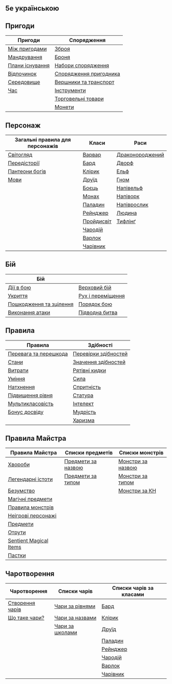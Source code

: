 ## 5e українською

## Пригоди

| Пригоди                                       | Спорядження                                             |
|------------------------------------------------------------|----------------------------------------------------------------------|
| [Між пригодами](./srd/adventuring/between_adventures.md)    | [Зброя](./srd/adventuring/equipment/weapons.md)        |
| [Мандрування](./srd/adventuring/movement.md)               | [Броня](./srd/adventuring/equipment/armor.md)                             |
| [Плани існування](./srd/adventuring/planes_of_existence.md)| [Набори спорядження](./srd/adventuring/equipment/equipment_packs.md)      |
| [Відпочинок](./srd/adventuring/resting.md)                 | [Спорядження пригодника](./srd/adventuring/equipment/adventuring_gear.md) |
| [Середовище](./srd/adventuring/the_environment.md)         | [Вершники та транспорт](./srd/adventuring/equipment/mounts_and_vehicles.md) |
| [Час](./srd/adventuring/time.md)                           | [Інструменти](./srd/adventuring/equipment/tools.md)                       |
|                                                            | [Торговельні товари](./srd/adventuring/equipment/trade_goods.md)          |
|                                                            | [Монети](./srd/adventuring/equipment/coins.md)                            |


## Персонаж

| Загальні правила для персонажів               | Класи                                          | Раси                                         |
|-----------------------------------------------|------------------------------------------------|----------------------------------------------|
| [Світогляд](./srd/character/alignment.md)     | [Варвар](./srd/character/classes/barbarian.md) | [Драконороджений](./srd/character/races/dragonborn.md) |
| [Передісторії](./srd/character/backgrounds.md)| [Бард](./srd/character/classes/bard.md)        | [Дворф](./srd/character/races/dwarf.md)           |
| [Пантеони богів](./srd/character/fantasy-historical_pantheons.md) | [Клірик](./srd/character/classes/cleric.md)       | [Ельф](./srd/character/races/elf.md)               |
| [Мови](./srd/character/languages.md)          | [Друїд](./srd/character/classes/druid.md)      | [Гном](./srd/character/races/gnome.md)           |
|                                               | [Боєць](./srd/character/classes/fighter.md)    | [Напівельф](./srd/character/races/half-elf.md)   |
|                                               | [Монах](./srd/character/classes/monk.md)       | [Напіворк](./srd/character/races/half-orc.md)    |
|                                               | [Паладин](./srd/character/classes/paladin.md)  | [Напіврослик](./srd/character/races/halfling.md) |
|                                               | [Рейнджер](./srd/character/classes/ranger.md)  | [Людина](./srd/character/races/human.md)         |
|                                               | [Пройдисвіт](./srd/character/classes/rogue.md) | [Тифлінґ](./srd/character/races/tiefling.md)     |
|                                               | [Чародій](./srd/character/classes/sorcerer.md) |                                                  |
|                                               | [Варлок](./srd/character/classes/warlock.md)   |                                                  |
|                                               | [Чарівник](./srd/character/classes/wizard.md)  |                                                  |

## Бій

| Бій                                                 |                                                           |
|-----------------------------------------------------|-----------------------------------------------------------|
| [Дії в бою](./srd/combat/actions_in_combat.md)      | [Верховий бій](./srd/combat/mounted_combat.md)            |
| [Укриття](./srd/combat/cover.md)                    | [Рух і переміщення](./srd/combat/movement_and_position.md) |
| [Пошкодження та зцілення](./srd/combat/damage_and_healing.md) | [Порядок бою](./srd/combat/order_of_combat.md)             |
| [Виконання атаки](./srd/combat/making_an_attack.md) | [Підводна битва](./srd/combat/underwater_combat.md)         |

## Правила

| Правила                                                              | Здібності                                   |
|--------------------------------------------------------------------|------------------------------------------------------|
| [Перевага та перешкода](./srd/rules/advantage_and_disadvantage.md) | [Перевірки здібностей](./srd/rules/abilities/ability_checks.md)|
| [Стани](./srd/rules/conditions.md)                                 | [Значення здібностей](./srd/rules/abilities/ability_scores.md) |
| [Витрати](./srd/rules/expenses.md)                                 | [Рятівні кидки](./srd/rules/abilities/saving_throws.md)        |
| [Уміння](./srd/rules/feats.md)                                     | [Сила](./srd/rules/abilities/strength.md)                      |
| [Натхнення](./srd/rules/inspiration.md)                            | [Спритність](./srd/rules/abilities/dexterity.md)               |
| [Підвищення рівня](./srd/rules/leveling_up.md)                     | [Статура](./srd/rules/abilities/constitution.md)               |
| [Мультикласовість](./srd/rules/multiclassing.md)                   | [Інтелект](./srd/rules/abilities/intelligence.md)              |
| [Бонус досвіду](./srd/rules/proficiency_bonus.md)                  | [Мудрість](./srd/rules/abilities/wisdom.md)                    |
|                                                                    | [Харизма](./srd/rules/abilities/charisma.md)                   |


## Правила Майстра

| Правила Майстра                                | Списки предметів                               | Списки монстрів                              |
|------------------------------------------------|------------------------------------------------|----------------------------------------------|
| [Хвороби](./srd/gamemaster_rules/diseases.md)  | [Предмети за назвою](./srd/gamemaster_rules/magic_item_indexes/items_by_name.md) | [Монстри за назвою](./srd/gamemaster_rules/monster_indexes/monsters_by_name.md) |
| [Легендарні істоти](./srd/gamemaster_rules/legendary_creatures.md)      | [Предмети за типом](./srd/gamemaster_rules/magic_item_indexes/items_by_type.md) | [Монстри за типом](./srd/gamemaster_rules/monster_indexes/monsters_by_type.md) |
| [Безумство](./srd/gamemaster_rules/madness.md) |                                                 | [Монстри за КН](./srd/gamemaster_rules/monster_indexes/monsters_by_cr.md)     |
| [Магічні предмети](./srd/gamemaster_rules/magic_items.md)|                                       |                                              |
| [Правила монстрів](./srd/gamemaster_rules/monster_rules.md) |                                    |                                              |
| [Неігрові персонажі](./srd/gamemaster_rules/nonplayer_characters.md)    |                        |                                              |
| [Предмети](./srd/gamemaster_rules/objects.md)            |                                       |                                              |
| [Отрути](./srd/gamemaster_rules/poisons.md)              |                                       |                                              |
| [Sentient Magical Items](./srd/gamemaster_rules/sentient_magical_items.md)|                      |                                              |
| [Пастки](./srd/gamemaster_rules/traps.md)                |                                       |                                              |

## Чаротворення

| Чаротворення                                   | Списки чарів                                   | Списки чарів за класами                     |
|------------------------------------------------|------------------------------------------------|---------------------------------------------|
| [Створення чарів](./srd/spellcasting/casting_a_spell.md)| [Чари за рівнями](./srd/spellcasting/spell_indexes/spells_by_level.md)| [Бард](./srd/spellcasting/spell_lists/bard_spells.md)         |
| [Що таке чари?](./srd/spellcasting/what_is_a_spell.md)| [Чари за назвами](./srd/spellcasting/spell_indexes/spells_by_name.md)| [Клірик](./srd/spellcasting/spell_lists/cleric_spells.md)     |
|                                               | [Чари за школами](./srd/spellcasting/spell_indexes/spells_by_school.md) | [Друїд](./srd/spellcasting/spell_lists/druid_spells.md)       |
|                                               |                                         | [Паладин](./srd/spellcasting/spell_lists/paladin_spells.md)   |
|                                               |                                         | [Рейнджер](./srd/spellcasting/spell_lists/ranger_spells.md)  |
|                                               |                                         | [Чародій](./srd/spellcasting/spell_lists/sorcerer_spells.md) |
|                                               |                                         | [Варлок](./srd/spellcasting/spell_lists/warlock_spells.md)   |
|                                               |                                         | [Чарівник](./srd/spellcasting/spell_lists/wizard_spells.md)     
